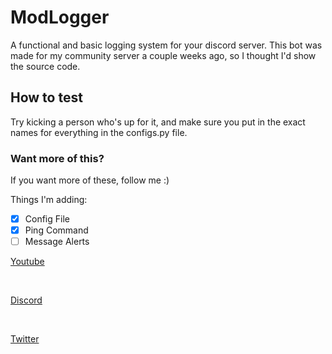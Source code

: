 # ModLogger
A functional and basic logging system for your discord server. This bot was made for my community server a couple weeks ago, so I thought I'd show the source code.

## How to test
Try kicking a person who's up for it, and make sure you put in the exact names for everything in the configs.py file. 

### Want more of this?
If you want more of these, follow me :)


Things I'm adding:
- [x] Config File
- [x] Ping Command
- [ ] Message Alerts

[Youtube](https://www.youtube.com/channel/UCYBsKHI6N-nIO9DGkEsR6xg?sub_confirmation=1) 

<br />

[Discord](https://https://discord.gg/77Mw4GDbxg) 

<br />

[Twitter](https://https://twitter.com/JustEnderBoi1) 


